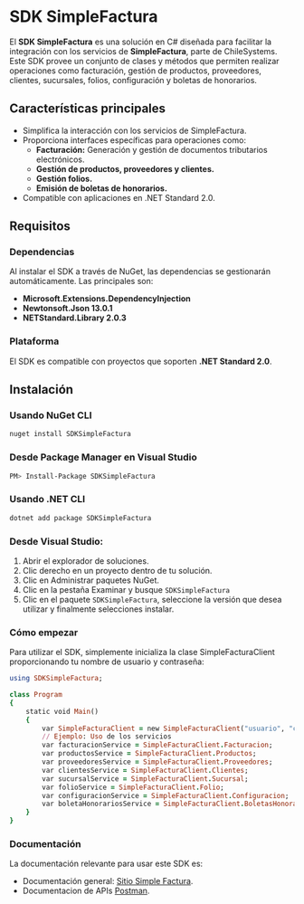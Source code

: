 # SDK SimpleFactura

El **SDK SimpleFactura** es una solución en C# diseñada para facilitar la integración con los servicios de **SimpleFactura**, parte de ChileSystems. Este SDK provee un conjunto de clases y métodos que permiten realizar operaciones como facturación, gestión de productos, proveedores, clientes, sucursales, folios, configuración y boletas de honorarios.

## Características principales

- Simplifica la interacción con los servicios de SimpleFactura.
- Proporciona interfaces específicas para operaciones como:
  - **Facturación:** Generación y gestión de documentos tributarios electrónicos.
  - **Gestión de productos, proveedores y clientes.**
  - **Gestión folios.**
  - **Emisión de boletas de honorarios.**
- Compatible con aplicaciones en .NET Standard 2.0.

## Requisitos

### Dependencias
Al instalar el SDK a través de NuGet, las dependencias se gestionarán automáticamente. Las principales son:

- **Microsoft.Extensions.DependencyInjection**
- **Newtonsoft.Json 13.0.1**
- **NETStandard.Library 2.0.3**

### Plataforma
El SDK es compatible con proyectos que soporten **.NET Standard 2.0**.

## Instalación

### Usando NuGet CLI

```bash
nuget install SDKSimpleFactura
```
### Desde Package Manager en Visual Studio

```bash
PM> Install-Package SDKSimpleFactura
```

### Usando .NET CLI
```bash
dotnet add package SDKSimpleFactura
```

### Desde Visual Studio:

1. Abrir el explorador de soluciones.
2. Clic derecho en un proyecto dentro de tu solución.
3. Clic en Administrar paquetes NuGet.
4. Clic en la pestaña Examinar y busque `SDKSimpleFactura`
5. Clic en el paquete `SDKSimpleFactura`, seleccione la versión que desea utilizar y finalmente selecciones instalar.

### Cómo empezar
Para utilizar el SDK, simplemente inicializa la clase SimpleFacturaClient proporcionando tu nombre de usuario y contraseña:
```ruby
using SDKSimpleFactura;

class Program
{
    static void Main()
    {
        var SimpleFacturaClient = new SimpleFacturaClient("usuario", "contraseña");
        // Ejemplo: Uso de los servicios
        var facturacionService = SimpleFacturaClient.Facturacion;
        var productosService = SimpleFacturaClient.Productos;
        var proveedoresService = SimpleFacturaClient.Proveedores;
        var clientesService = SimpleFacturaClient.Clientes;
        var sucursalService = SimpleFacturaClient.Sucursal;
        var folioService = SimpleFacturaClient.Folio;
        var configuracionService = SimpleFacturaClient.Configuracion;
        var boletaHonorariosService = SimpleFacturaClient.BoletasHonorarios;
    }
}
```

### Documentación
La documentación relevante para usar este SDK es:

- Documentación general:
  [Sitio Simple Factura](https://www.simplefactura.cl/).
- Documentacion de APIs [Postman](https://documentacion.simplefactura.cl/).
